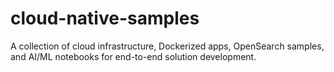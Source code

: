 # cloud-native-samples
A collection of cloud infrastructure, Dockerized apps, OpenSearch samples, and AI/ML notebooks for end-to-end solution development.
